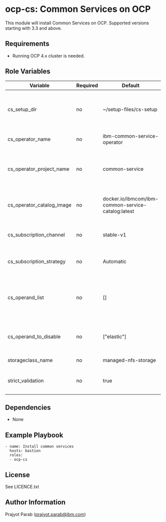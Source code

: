 ocp-cs: Common Services on OCP
=========

This module will install Common Services on OCP. Supported versions starting with 3.3 and above.

Requirements
------------

 - Running OCP 4.x cluster is needed.

Role Variables
--------------

| Variable                  | Required | Default                                            | Comments                                                  |
|---------------------------|----------|----------------------------------------------------|-----------------------------------------------------------|
| cs_setup_dir              | no       | ~/setup-files/cs-setup                             | Place for config generation of Common Services files      |
| cs_operator_name          | no       | ibm-common-service-operator                        | Name for operator subscription                            |
| cs_operator_project_name  | no       | common-service                                     | Namespace to use for installing Common Services operators |
| cs_operator_catalog_image | no       | docker.io/ibmcom/ibm-common-service-catalog:latest | latest for stable, 3.4-beta for beta and dev-latest for dev |
| cs_subscription_channel   | no       | stable-v1                                          | stable, 3.4-beta, dev-latest, dev-20200619                |
| cs_subscription_strategy  | no       | Automatic                                          | Approval stragergy for operator subscription              |
| cs_operand_list           | no       | []                                                 | List of Operands to install, name or pattern. empty list default to everything |
| cs_operand_to_disable     | no       | ["elastic"]                                        | List of Operands to disable, name or pattern              |
| storageclass_name         | no       | managed-nfs-storage                                | StorageClass name                                         |
| strict_validation         | no       | true                                               | Specify if to validate deployment strictly                |

Dependencies
------------

 - None

Example Playbook
----------------

    - name: Install common services
      hosts: bastion
      roles:
      - ocp-cs

License
-------

See LICENCE.txt

Author Information
------------------

Prajyot Parab (prajyot.parab@ibm.com)

